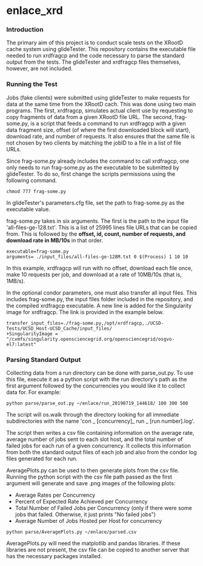 # enlace_xrd

### Introduction
The primary aim of this project is to conduct scale tests on the XRootD cache system using glideTester. This repository contains the executable file needed to run xrdfragcp and the code necessary to parse the standard output from the tests. The glideTester and xrdfragcp files themselves, however, are not included.

### Running the Test

Jobs (fake clients) were submitted using glideTester to make requests for data at the same time from the XRootD cach. This was done using two main programs. The first, xrdfragcp, simulates actual client use by requesting to copy fragments of data from a given XRootD file URL. The second, frag-some.py, is a script that feeds a command to run xrdfragcp with a given data fragment size, offset (of where the first downloaded block will start), download rate, and number of requests. It also ensures that the same file is not chosen by two clients by matching the jobID to a file in a list of file URLs.

Since frag-some.py already includes the command to call xrdfragcp, one only needs to run frag-some.py as the executable to be submitted by glideTester. To do so, first change the scripts permissions using the following command.

```
chmod 777 frag-some.py
```

In glideTester's parameters.cfg file, set the path to frag-some.py as the executable value.

frag-some.py takes in six arguments. The first is the path to the input file 'all-files-ge-128.txt'. This is a list of 25995 lines file URLs that can be copied from. This is followed by the **offset, id, count, number of requests, and download rate in MB/10s** in that order.

```
executable=frag-some.py
arguments= ./input_files/all-files-ge-128M.txt 0 $(Process) 1 10 10

```
In this example, xrdfragcp will run with no offset, download each file once, make 10 requests per job, and download at a rate of 10MB/10s (that is, 1MB/s).

In the optional condor parameters, one must also transfer all input files. This includes frag-some.py, the input files folder included in the repository, and the compiled xrdfragcp executable. A new line is added for the Singularity image for xrdfragcp. The link is provided in the example below.

```
transfer_input_files=./frag-some.py,/opt/xrdfragcp,./UCSD-Tests/UCSD_Host-UCSD_Cache/input_files/
+SingularityImage = "/cvmfs/singularity.opensciencegrid.org/opensciencegrid/osgvo-el7:latest"

```


### Parsing Standard Output

Collecting data from a run directory can be done with parse_out.py. To use this file, execute it as a python script with the run directory's path as the first argument followed by the concurrencies you would like it to collect data for. For example:

```
python parse/parse_out.py ~/enlace/run_20190719_144618/ 100 300 500  
```

The script will os.walk through the directory looking for all immediate subdirectories with the name 'con _ [concurrency]_ run _ [run number].log'. 

The script then writes a csv file containing information on the average rate, average number of jobs sent to each slot host, and the total number of failed jobs for each run of a given concurrency. It collects this information from both the standard output files of each job and also from the condor log files generated for each run.

AveragePlots.py can be used to then generate plots from the csv file. Running the python script with the csv file path passed as the first argument will generate and save .png images of the following plots:

* Average Rates per Concurrency
* Percent of Expected Rate Achieved per Concurrency
* Total Number of Failed Jobs per Concurrency (only if there were some jobs that failed. Otherwise, it just prints "No failed jobs")
* Average Number of Jobs Hosted per Host for concurrency

```
python parse/AveragePlots.py ~/enlace/parsed.csv
```


AveragePlots.py will need the matplotlib and pandas libraries. If these libraries are not present, the csv file can be copied to another server that has the necessary packages installed.
